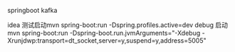 springboot
kafka   

idea 测试启动mvn spring-boot:run -Dspring.profiles.active=dev
debug 启动   mvn spring-boot:run -Dspring-boot.run.jvmArguments="-Xdebug -Xrunjdwp:transport=dt_socket,server=y,suspend=y,address=5005"
